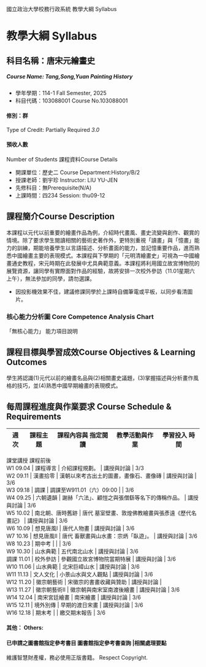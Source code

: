 國立政治大學校務行政系統 教學大綱 Syllabus
# 教學大綱 Syllabus
##  科目名稱：唐宋元繪畫史 
#####  Course Name: Tang,Song,Yuan Painting History
  * 學年學期：114-1 Fall Semester, 2025 
  * 科目代碼：103088001 Course No.103088001
#### 修別：群
Type of Credit: Partially Required 
_3.0_
#### 預收人數
Number of Students
課程資料Course Details
  * 開課單位：歷史二 Course Department:History/B/2 
  * 授課老師：劉宇珍 Instructor: LIU YU-JEN 
  * 先修科目：無Prerequisite(N/A)
  * 上課時間：四234 Session: thu09-12
##  課程簡介Course Description
本課程以元代以前重要的繪畫作品為例，介紹時代畫風、畫史流變與創作、觀賞的情境。除了要求學生閱讀相關的藝術史著作外，更特別重視「讀畫」與「憶畫」能力的訓練，期能培養學生以言語描述、分析畫面的能力，並記憶重要作品，進而熟悉中國繪畫主要的表現模式。本課程與下學期的「元明清繪畫史」可視為一中國繪畫通史教程，宋元時期在此發展中尤具典範意義。本課程將利用國立故宮博物院的展覽資源，讓同學有實際面對作品的經驗，故將安排一次校外參訪（11.01星期六上午），無法參加的同學，請勿選課。
* 因投影機效果不佳，建議修課同學於上課時自備筆電或平板，以同步看清圖片。
###  核心能力分析圖 Core Competence Analysis Chart
「無核心能力」 
能力項目說明
##  課程目標與學習成效Course Objectives & Learning Outcomes 
學生將認識(1)元代以前的繪畫名品與(2)相關畫史議題，(3)掌握描述與分析畫作風格的技巧，並(4)熟悉中國早期繪畫的表現模式。
##  每周課程進度與作業要求 Course Schedule & Requirements
週次 |  課程主題 |  課程內容與 指定閱讀 |  教學活動與作業 |  學習投入 時間  
---|---|---|---|---  
課堂講授 課程前後  
W1 09.04 |  課程導言 |  介紹課程規劃。 |  講授與討論 |  3/3  
W2 09.11 |  漢畫拾零 |  漢朝以來考古出土的圖畫，畫像石、畫像磚 |  講授與討論 |  3/6  
W3 09.18 |  調課 |  調課至W911.01（六）09:00 |  |  3/6  
W4 09.25 |  六朝遺韻 |  謝赫「六法」、顧愷之與張僧繇等名下的傳稱作品。 |  講授與討論 |  3/6  
W5 10.02 |  南北朝、唐時舊跡 |  唐代 墓室壁畫、敦煌佛教繪畫與張彥遠《歷代名畫記》 |  講授與討論 |  3/6  
W6 10.09 |  想見唐風I |  唐代人物畫 |  講授與討論 |  3/6  
W7 10.16 |  想見唐風II |  唐代 畜獸畫與山水畫：宗炳「臥遊」。 |  講授與討論 |  3/6  
W8 10.23 |  期中考 |  |  |  3/6  
W9 10.30 |  山水典範 |  五代南北山水 |  講授與討論 |  3/6  
調課 11.01 |  校外參訪 |  參觀國立故宮博物院當期特展 |  講授與討論 |  3/6  
W10 11.06 |  山水典範 |  北宋巨嶂山水 |  講授與討論 |  3/6  
W11 11.13 |  文人文化 |  小景山水與文人觀點 |  講授與討論 |  3/6  
W12 11.20 |  徽宗朝藝術 |  宋徽宗的書畫收藏與贊助 |  講授與討論 |   
W13 11.27 |  徽宗朝藝術II |  徽宗朝與南宋室南渡後繪畫 |  講授與討論 |  3/6  
W14 12.04 |  南宋宮廷繪畫 |  南宋繪畫 |  講授與討論 |  3/6  
W15 12.11 |  境外別傳 |  早期的渡日宋畫 |  講授與討論 |  3/6  
W16 12.18 |  期末考 |  |  繳交期末報告 |  3/6  
####  其他： Others:
####  已申請之圖書館指定參考書目  圖書館指定參考書查詢 |相關處理要點
維護智慧財產權，務必使用正版書籍。 Respect Copyright.
